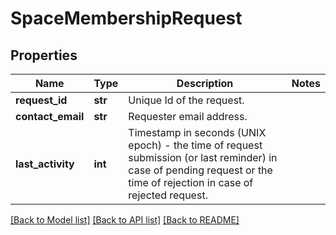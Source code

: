 # SpaceMembershipRequest

## Properties
Name | Type | Description | Notes
------------ | ------------- | ------------- | -------------
**request_id** | **str** | Unique Id of the request. | 
**contact_email** | **str** | Requester email address. | 
**last_activity** | **int** | Timestamp in seconds (UNIX epoch) - the time of request submission (or last reminder) in case of pending request or the time of rejection in case of rejected request.  | 

[[Back to Model list]](../README.md#documentation-for-models) [[Back to API list]](../README.md#documentation-for-api-endpoints) [[Back to README]](../README.md)

